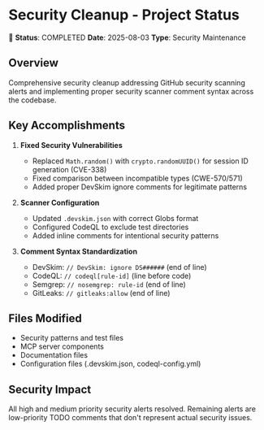 # Security Cleanup - Project Status

🍃 **Status**: COMPLETED **Date**: 2025-08-03 **Type**: Security Maintenance

## Overview

Comprehensive security cleanup addressing GitHub security scanning alerts and implementing proper security scanner
comment syntax across the codebase.

## Key Accomplishments

1. **Fixed Security Vulnerabilities**
   - Replaced `Math.random()` with `crypto.randomUUID()` for session ID generation (CVE-338)
   - Fixed comparison between incompatible types (CWE-570/571)
   - Added proper DevSkim ignore comments for legitimate patterns

2. **Scanner Configuration**
   - Updated `.devskim.json` with correct Globs format
   - Configured CodeQL to exclude test directories
   - Added inline comments for intentional security patterns

3. **Comment Syntax Standardization**
   - DevSkim: `// DevSkim: ignore DS######` (end of line)
   - CodeQL: `// codeql[rule-id]` (line before code)
   - Semgrep: `// nosemgrep: rule-id` (end of line)
   - GitLeaks: `// gitleaks:allow` (end of line)

## Files Modified

- Security patterns and test files
- MCP server components
- Documentation files
- Configuration files (.devskim.json, codeql-config.yml)

## Security Impact

All high and medium priority security alerts resolved. Remaining alerts are low-priority TODO comments that don't
represent actual security issues.
